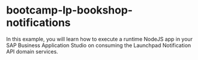 # bootcamp-lp-bookshop-notifications
In this example, you will learn how to execute a runtime NodeJS app in your SAP Business Application Studio on consuming the Launchpad Notification API domain services.
